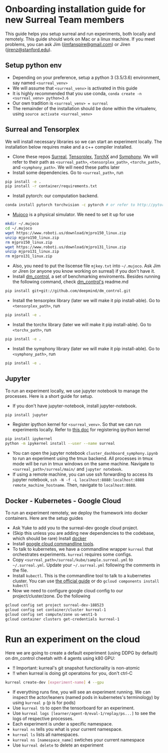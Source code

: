 # Onboarding installation guide for new Surreal Team members
This guide helps you setup surreal and run experiments, both locally and remotely. This guide should work on Mac or a linux machine. If you meet problems, you can ask Jim (jimfanspire@gmail.com) or Jiren (jirenz@stanford.edu).

## Setup python env
* Depending on your preference, setup a python 3 (3.5/3.6) environment, say named `<surreal_venv>`
* We will assume that `<surreal_venv>` is activated in this guide
* It is highly recommended that you use conda, `conda create -n <surreal_venv> python=3.6`
* Our own tradition is `<surreal_venv> = surreal`
* The remainder of the installation should be done within the virtualenv, using `source activate <surreal_venv>`

## Surreal and Tensorplex 
We will install necessary libraries so we can start an experiment locally. The installation below requires make and a c++ compiler installed.
* Clone these repos [Surreal](https://github.com/SurrealAI/Surreal), [Tensorplex](https://github.com/SurrealAI/Tensorplex), [TorchX](https://github.com/SurrealAI/TorchX) and [Symphony](https://github.com/SurrealAI/symphony). We will refer to their path as `<surreal_path>`, `<tensorplex_path>`, `<torchx_path>`, and `<symphony_path>`. We will need these paths later
* Install some dependencies. Go to `<surreal_path>`, run
```bash
pip install -e .
pip install -r container/requirements.txt
```
* Install pytorch: our computation backend. 
```bash
conda install pytorch torchvision -c pytorch # or refer to http://pytorch.org
```
* [Mujoco](http://www.mujoco.org) is a physical simulator. We need to set it up for use
```bash
mkdir ~/.mujoco
cd ~/.mujoco
wget https://www.roboti.us/download/mjpro150_linux.zip
unzip mjpro150_linux.zip
rm mjpro150_linux.zip
wget https://www.roboti.us/download/mjpro131_linux.zip
unzip mjpro131_linux.zip
rm mjpro131_linux.zip
```
* Also, you need to put the liscense file `mjkey.txt` into `~/.mujoco`. Ask Jim or Jiren (or anyone you know working on surreal) if you don't have it.
* Install [dm_control](https://github.com/deepmind/dm_control), a set of benchmarking enviroments. Besides running the following command, check [dm_control's](https://github.com/deepmind/dm_control) readme.md 
```bash
pip install git+git://github.com/deepmind/dm_control.git
```
* Install the tensorplex library (later we will make it pip install-able). Go to `<tensorplex_path>`, run
```bash
pip install -e .
```
* Install the torchx library (later we will make it pip install-able). Go to `<torchx_path>`, run
```bash
pip install -e .
```
* Install the symphony library (later we will make it pip install-able). Go to `<symphony_path>`, run
```bash
pip install -e .
```

## Jupyter
To run an experiment locally, we use jupyter notebook to manage the processes. Here is a short guide for setup.
* If you don't have jupyter-notebook, install jupyter-notebook.
```bash
pip install jupyter
```
* Register ipython kernel for `<surreal_venv>`. So that we can run experiments locally. Refer to [this doc](http://ipython.readthedocs.io/en/stable/install/kernel_install.html) for registering ipython kernel
```bash
pip install ipykernel
python -m ipykernel install --user --name surreal
```
* You can open the jupyter notebook `cluster_dashboard_symphony.ipynb` to run an experiment using the tmux backend. All processes in tmux mode will be run in tmux windows on the same machine. Navigate to `<surreal_path>/surreal/main/` and `jupyter notebook`.
* If using a remote machine, you can use ssh forwarding to access its jupyter notebook, `ssh -N -f -L localhost:8888:localhost:8888 remote_machine_hostname`.  Then, navigate to `localhost:8888`.

## Docker - Kubernetes - Google Cloud
To run an experiment remotely, we deploy the framework into docker containers. Here are the setup guides
* Ask Yuke to add you to the surreal-dev google cloud project.
* (Skip this unless you are adding new dependencies to the codebase, which should be rare) Install [docker](https://www.docker.com)
* Install [google cloud commandline tools](https://cloud.google.com/sdk/). 
* To talk to kubernetes, we have a commandline wrapper `kurreal` that orchestrates experiments. `kurreal` requires some configs.
* Copy `<surreal_path>/surreal/kube/sample.surreal.yml` to `~/.surreal.yml`. Update your `~/.surreal.yml` following the comments in the file.
* Install `kubectl`. This is the commandline tool to talk to a kubernetes cluster. You can use [the official guide](https://kubernetes.io/docs/tasks/tools/install-kubectl/) or do `gcloud components install kubectl`
* Now we need to configure google cloud config to our project/cluster/zone. Do the following
```bash
gcloud config set project surreal-dev-188523
gcloud config set container/cluster kurreal-1
gcloud config set compute/zone us-west1-b
gcloud container clusters get-credentials kurreal-1
```

# Run an experiment on the cloud
Here we are going to create a default experiment (using DDPG by default) on dm_control cheetah with 4 agents using k80 GPU:  
* !! Important: kurreal's git snapshot functionality is non-atomic  
* !! when kurreal is doing git operatoins for you, don't ctrl-C 
```bash
kurreal create-dev [experiment-name] 4 --gpu
```
* If everything runs fine, you will see an experiment running. We can inspect the actor/leaners (named pods in kubernetes's terminology) by using `kurreal p` (p is for pods)
* Use `kurreal tb` to open the tensorboard for an experiment.
* Use `kurreal logs [learner/agent-0/eval-1/replay/ps...]` to see the logs of respective processes.
* Each experiment is under a specific namespace. 
* `kurreal ns` tells you what is your current namespace.
* `kurreal ls` lists all namespaces.
* `kurreal ns [namespace_name]` swtiches your current namespace
* Use `kurreal delete` to delete an experiment


